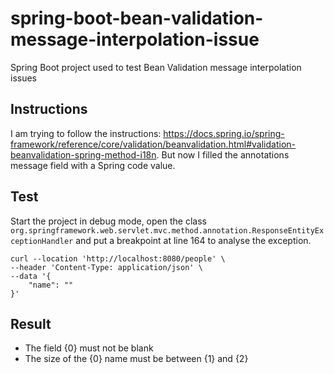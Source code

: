 # spring-boot-bean-validation-message-interpolation-issue
Spring Boot project used to test Bean Validation message interpolation issues

## Instructions

I am trying to follow the instructions: https://docs.spring.io/spring-framework/reference/core/validation/beanvalidation.html#validation-beanvalidation-spring-method-i18n.
But now I filled the annotations message field with a Spring code value.

## Test

Start the project in debug mode, open the class `org.springframework.web.servlet.mvc.method.annotation.ResponseEntityExceptionHandler` and put a breakpoint at line 164 to analyse the exception.

```shell
curl --location 'http://localhost:8080/people' \
--header 'Content-Type: application/json' \
--data '{
    "name": ""
}'
```

## Result

- The field {0} must not be blank
- The size of the {0} name must be between {1} and {2}
